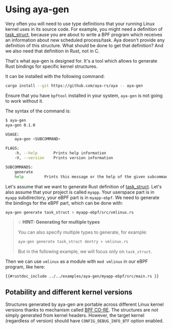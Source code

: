# Using aya-gen

Very often you will need to use type definitions that your running Linux kernel
uses in its source code. For example, you might need a definition of
[task_struct](https://elixir.bootlin.com/linux/v5.15.3/source/include/linux/sched.h#L723),
because you are about to write a BPF program which receives an
information about new scheduled process/task. Aya doesn't provide any
definition of this structure. What should be done to get that definition? And
we also need that definition in Rust, not in C.

That's what aya-gen is designed for. It's a tool which allows to generate Rust
bindings for specific kernel structures.

It can be installed with the following command:

```bash
cargo install --git https://github.com/aya-rs/aya -- aya-gen
```

Ensure that you have `bpftool` installed in your system, `aya-gen` is not going
to work without it.

The syntax of the command is:

```bash
$ aya-gen
aya-gen 0.1.0

USAGE:
    aya-gen <SUBCOMMAND>

FLAGS:
    -h, --help       Prints help information
    -V, --version    Prints version information

SUBCOMMANDS:
    generate
    help         Prints this message or the help of the given subcommand(s)
```

Let's assume that we want to generate Rust definition of
[task_struct](https://elixir.bootlin.com/linux/v5.15.3/source/include/linux/sched.h#L723).
Let's also assume that your project is called `myapp`. Your userspace part is
in `myapp` subdirectory, your eBPF part is in `myapp-ebpf`. We need to generate
the bindings for the eBPF part, which can be done with:

```bash
aya-gen generate task_struct > myapp-ebpf/src/vmlinux.rs
```

> 💡 **HINT: Generating for multiple types**
>
> You can also specify multiple types to generate, for example:
>
> ```bash
> aya-gen generate task_struct dentry > vmlinux.rs
> ```
>
> But in the following example, we will focus only on `task_struct`.

Then we can use `vmlinux` as a module with `mod vmlinux` in our eBPF program,
like here:

```rust,ignore
{{#rustdoc_include ../../examples/aya-gen/myapp-ebpf/src/main.rs }}
```

## Potability and different kernel versions

Structures generated by aya-gen are portable across different Linux kernel
versions thanks to mechanism called
[BPF CO-RE](https://facebookmicrosites.github.io/bpf/blog/2020/02/19/bpf-portability-and-co-re.html).
The structures are not simply generated from kernel headers. However, the
target kernel (regardless of version) should have `CONFIG_DEBUG_INFO_BTF`
option enabled.
